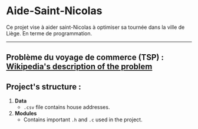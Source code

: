 # Aide-Saint-Nicolas
Ce projet vise à aider saint-Nicolas à optimiser sa tournée dans la ville de Liège. En terme de programmation.

***
## Problème du voyage de commerce (TSP) : [Wikipedia's description of the problem](https://en.wikipedia.org/wiki/Travelling_salesman_problem.)

## Project's structure : 

  1. **Data** 
      * ```.csv``` file contains house addresses.
  2. **Modules**
      * Contains important ```.h``` and ```.c``` used in the project.




